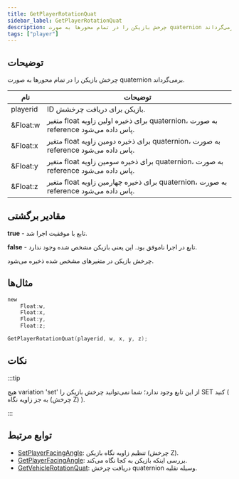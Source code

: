 ```yaml
---
title: GetPlayerRotationQuat
sidebar_label: GetPlayerRotationQuat
description: چرخش بازیکن را در تمام محورها به صورت quaternion برمی‌گرداند.
tags: ["player"]
---
```


<VersionWarn version='omp v1.1.0.2612' />

## توضیحات

چرخش بازیکن را در تمام محورها به صورت quaternion برمی‌گرداند.

| نام     | توضیحات                                                                          |
|----------|--------------------------------------------------------------------------------------|
| playerid | ID بازیکن برای دریافت چرخشش.                                         |
| &Float:w | متغیر float برای ذخیره اولین زاویه quaternion، به صورت reference پاس داده می‌شود.  |
| &Float:x | متغیر float برای ذخیره دومین زاویه quaternion، به صورت reference پاس داده می‌شود. |
| &Float:y | متغیر float برای ذخیره سومین زاویه quaternion، به صورت reference پاس داده می‌شود.  |
| &Float:z | متغیر float برای ذخیره چهارمین زاویه quaternion، به صورت reference پاس داده می‌شود. |

## مقادیر برگشتی

**true** - تابع با موفقیت اجرا شد.

**false** - تابع در اجرا ناموفق بود. این یعنی بازیکن مشخص شده وجود ندارد.

چرخش بازیکن در متغیرهای مشخص شده ذخیره می‌شود.

## مثال‌ها

```c
new 
    Float:w,
    Float:x,
    Float:y,
    Float:z;

GetPlayerRotationQuat(playerid, w, x, y, z);
```

## نکات

:::tip

هیچ variation 'set' از این تابع وجود ندارد؛ شما نمی‌توانید چرخش بازیکن را SET کنید ( به جز زاویه نگاه (چرخش Z) ).

:::

## توابع مرتبط

- [SetPlayerFacingAngle](SetPlayerFacingAngle): تنظیم زاویه نگاه بازیکن (چرخش Z).
- [GetPlayerFacingAngle](GetPlayerFacingAngle): بررسی اینکه بازیکن به کجا نگاه می‌کند.
- [GetVehicleRotationQuat](GetVehicleRotationQuat): دریافت چرخش quaternion وسیله نقلیه.
